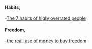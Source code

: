 #### Habits,

-[The 7 habits of higly overrated people](https://news.ycombinator.com/item?id=6965295)


#### Freedom,

-[the reall use of money to buy freedom](https://news.ycombinator.com/item?id=6958695)
